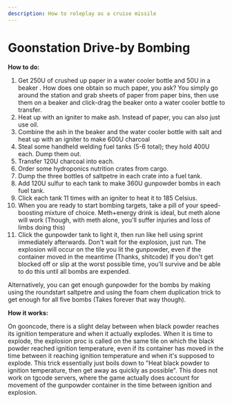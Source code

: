 ```yaml
---
description: How to roleplay as a cruise missile
---
```


# Goonstation Drive-by Bombing

**How to do:**

1. Get 250U of crushed up paper in a water cooler bottle and 50U in a beaker . How does one obtain so much paper, you ask? You simply go around the station and grab sheets of paper from paper bins, then use them on a beaker and click-drag the beaker onto a water cooler bottle to transfer.
2. Heat up with an igniter to make ash. Instead of paper, you can also just use oil.
3. Combine the ash in the beaker and the water cooler bottle with salt and heat up with an igniter to make 600U charcoal
4. Steal some handheld welding fuel tanks (5-6 total); they hold 400U each. Dump them out.
5. Transfer 120U charcoal into each.
6. Order some hydroponics nutrition crates from cargo.
7. Dump the three bottles of saltpetre in each crate into a fuel tank.&#x20;
8. Add 120U sulfur to each tank to make 360U gunpowder bombs in each fuel tank.&#x20;
9. Click each tank 11 times with an igniter to heat it to 185 Celsius.
10. When you are ready to start bombing targets, take a pill of your speed-boosting mixture of choice. Meth+energy drink is ideal, but meth alone will work (Though, with meth alone, you'll suffer injuries and loss of limbs doing this)
11. Click the gunpowder tank to light it, then run like hell using sprint immediately afterwards. Don't wait for the explosion, just run. The explosion will occur on the tile you lit the gunpowder, even if the container moved in the meantime (Thanks, shitcode) If you don't get blocked off or slip at the worst possible time, you'll survive and be able to do this until all bombs are expended.

Alternatively, you can get enough gunpowder for the bombs by making using the roundstart saltpetre and using the foam chem duplication trick to get enough for all five bombs (Takes forever that way though).

**How it works:**

On gooncode, there is a slight delay between when black powder reaches its ignition temperature and when it actually explodes. When it is time to explode, the explosion proc is called on the same tile on which the black powder reached ignition temperature, even if its container has moved in the time between it reaching ignition temperature and when it's supposed to explode. This trick essentially just boils down to "Heat black powder to ignition temperature, then get away as quickly as possible". This does not work on tgcode servers, where the game actually does account for movement of the gunpowder container in the time between ignition and explosion.

